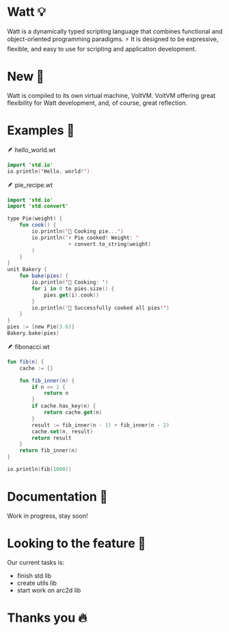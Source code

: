 # Watt 💡

Watt is a dynamically typed scripting language that combines functional and object-oriented programming paradigms. ⚡
It is designed to be expressive, flexible, and easy to use for scripting and application development.

# New 🚀
Watt is compiled to its own virtual machine, VoltVM.
VoltVM offering great flexibility for Watt development, and, of course,
great reflection.

# Examples 🔋
🪶 hello_world.wt
```kotlin
import 'std.io'
io.println('Hello, world!')
```

🪶 pie_recipe.wt
```kotlin
import 'std.io'
import 'std.convert'

type Pie(weight) {
    fun cook() {
        io.println('🥧 Cooking pie...')
        io.println('⚡ Pie cooked! Weight: '
                    + convert.to_string(weight)
        )
    }
}
unit Bakery {
    fun bake(pies) {
        io.println('🍪 Cooking: ')
        for i in 0 to pies.size() {
            pies.get(i).cook()
        }
        io.println('🎉 Successfully cooked all pies!')
    }
}
pies := [new Pie(3.6)]
Bakery.bake(pies)
```

🪶 fibonacci.wt
```kotlin
fun fib(n) {
    cache := {}

    fun fib_inner(n) {
        if n <= 1 {
            return n
        }
        if cache.has_key(n) {
            return cache.get(n)
        }
        result := fib_inner(n - 1) + fib_inner(n - 2)
        cache.set(n, result)
        return result
    }
    return fib_inner(n)
}

io.println(fib(1000))
```

# Documentation 🌺
Work in progress, stay soon!

# Looking to the feature 🔭
Our current tasks is:
- finish std lib
- create utils lib
- start work on arc2d lib

# Thanks you 🔥️